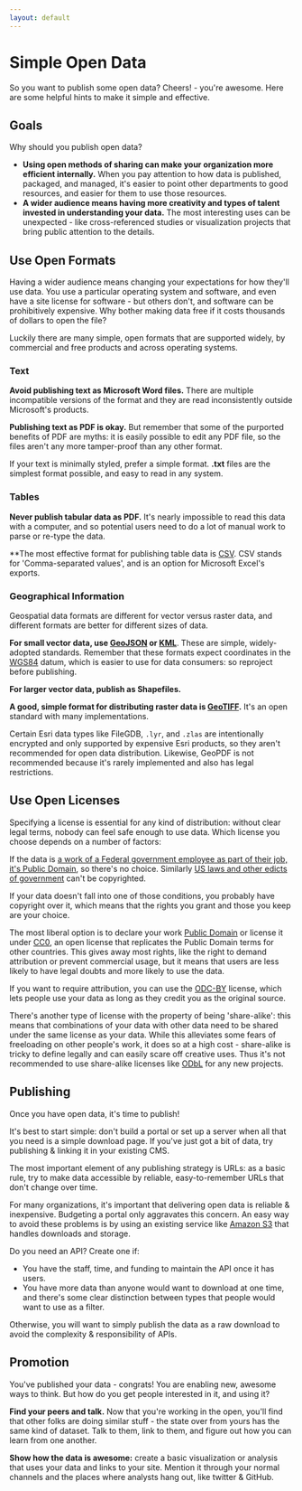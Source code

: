 ```yaml
---
layout: default
---
```


# Simple Open Data

So you want to publish some open data? Cheers! - you're awesome. Here are some
helpful hints to make it simple and effective.

## Goals

Why should you publish open data?

* **Using open methods of sharing can make your organization more efficient internally.** When you pay attention to how data is published, packaged, and managed, it's easier to point other departments to good resources, and easier for them to use those resources.
* **A wider audience means having more creativity and types of talent invested in understanding your data.** The most interesting uses can be unexpected - like cross-referenced studies or visualization projects that bring public attention to the details.

## Use Open Formats

Having a wider audience means changing your expectations for how they'll use data. You use a particular operating system and software, and even have a site license for software - but others don't, and software can be prohibitively expensive. Why bother making data free if it costs thousands of dollars to open the file?

Luckily there are many simple, open formats that are supported widely, by commercial and free products and across operating systems.

### Text

**Avoid publishing text as Microsoft Word files.** There are multiple incompatible versions of the format and they are read inconsistently outside Microsoft's products.

**Publishing text as PDF is okay.** But remember that some of the purported benefits of PDF are myths: it is easily possible to edit any PDF file, so the files aren't any more tamper-proof than any other format.

If your text is minimally styled, prefer a simple format. **.txt** files are the simplest format possible, and easy to read in any system.

### Tables

**Never publish tabular data as PDF.** It's nearly impossible to read this data with a computer, and so potential users need to do a lot of manual work to parse or re-type the data.

**The most effective format for publishing table data is [CSV](http://en.wikipedia.org/wiki/Comma-separated_values). CSV stands for 'Comma-separated values', and is an option for Microsoft Excel's exports.

### Geographical Information

Geospatial data formats are different for vector versus raster data, and different formats are better for different sizes of data.

**For small vector data, use [GeoJSON](http://geojson.org/) or [KML](http://developers.google.com/kml/documentation/)**. These are simple, widely-adopted standards. Remember that these formats expect coordinates in the [WGS84](http://en.wikipedia.org/wiki/World_Geodetic_System) datum, which is easier to use for data consumers: so reproject before publishing.

**For larger vector data, publish as Shapefiles.**

**A good, simple format for distributing raster data is [GeoTIFF](http://en.wikipedia.org/wiki/GeoTIFF).** It's an open standard with many implementations.

Certain Esri data types like FileGDB, `.lyr`, and `.zlas` are intentionally encrypted and only supported by expensive Esri products, so they aren't recommended for open data distribution. Likewise, GeoPDF is not recommended because it's rarely implemented and also has legal restrictions.

## Use Open Licenses

Specifying a license is essential for any kind of distribution: without clear legal terms, nobody can feel safe enough to use data. Which license you choose depends on a number of factors:

If the data is [a work of a Federal government employee as part of their job, it's Public Domain](http://en.wikipedia.org/wiki/Work_of_the_United_States_Government), so there's no choice. Similarly [US laws and other edicts of government](http://en.wikipedia.org/wiki/Edict_of_government) can't be copyrighted.

If your data doesn't fall into one of those conditions, you probably have copyright over it, which means that the rights you grant and those you keep are your choice.

The most liberal option is to declare your work [Public Domain](http://en.wikipedia.org/wiki/Public_domain) or license it under [CC0](http://creativecommons.org/publicdomain/zero/1.0/), an open license that replicates the Public Domain terms for other countries. This gives away most rights, like the right to demand attribution or prevent commercial usage, but it means that users are less likely to have legal doubts and more likely to use the data.

If you want to require attribution, you can use the [ODC-BY](http://opendatacommons.org/licenses/by/summary/) license, which lets people use your data as long as they credit you as the original source.

There's another type of license with the property of being 'share-alike': this means that combinations of your data with other data need to be shared under the same license as your data. While this alleviates some fears of freeloading on other people's work, it does so at a high cost - share-alike is tricky to define legally and can easily scare off creative uses. Thus it's not recommended to use share-alike licenses like [ODbL](http://opendatacommons.org/licenses/odbl/) for any new projects.

## Publishing

Once you have open data, it's time to publish!

It's best to start simple: don't build a portal or set up a server when all that you need is a simple download page. If you've just got a bit of data, try publishing & linking it in your existing CMS.

The most important element of any publishing strategy is URLs: as a basic rule, try to make data accessible by reliable, easy-to-remember URLs that don't change over time.

For many organizations, it's important that delivering open data is reliable & inexpensive. Budgeting a portal only aggravates this concern. An easy way to avoid these problems is by using an existing service like [Amazon S3](http://aws.amazon.com/s3/) that handles downloads and storage.

Do you need an API? Create one if:

* You have the staff, time, and funding to maintain the API once it has users.
* You have more data than anyone would want to download at one time, and there's some clear distinction between types that people would want to use as a filter.

Otherwise, you will want to simply publish the data as a raw download to avoid the complexity & responsibility of APIs.

## Promotion

You've published your data - congrats! You are enabling new, awesome ways to think. But how do you get people interested in it, and using it?

**Find your peers and talk.** Now that you're working in the open, you'll find that other folks are doing similar stuff - the state over from yours has the same kind of dataset. Talk to them, link to them, and figure out how you can learn from one another.

**Show how the data is awesome:** create a basic visualization or analysis that uses your data and links to your site. Mention it through your normal channels and the places where analysts hang out, like twitter & GitHub.
